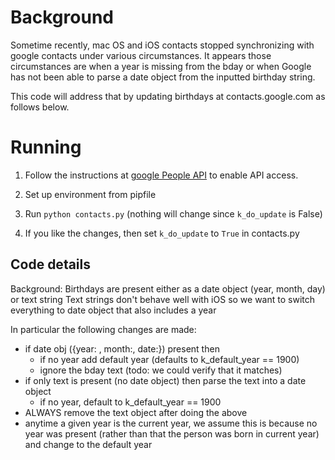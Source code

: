 # Background
Sometime recently, mac OS and iOS contacts stopped synchronizing
with google contacts under various circumstances.
It appears those circumstances are when a year is missing from the
bday or when Google has not been able to parse a date object
from the inputted birthday string.

This code will address that by updating birthdays at
contacts.google.com as follows below.

# Running
1. Follow the instructions at [google People API](https://developers.google.com/people/v1/getting-started)
to enable API access.
   
2. Set up environment from pipfile

3. Run `python contacts.py` (nothing will change since `k_do_update` is False)

4. If you like the changes, then set `k_do_update` to `True` in contacts.py


## Code details
Background:
    Birthdays are present either as a date object (year, month, day) or text string
    Text strings don't behave well with iOS so we want to switch everything to date object that also
        includes a year

In particular the following changes are made:
- if date obj ({year: , month:, date:}) present then
    - if no year add default year (defaults to k_default_year == 1900)
    - ignore the bday text (todo: we could verify that it matches)
- if only text is present (no date object) then parse the text into a date object
    - if no year, default to k_default_year == 1900
- ALWAYS remove the text object after doing the above
- anytime a given year is the current year, we assume this is because no year was present (rather than that
    the person was born in current year) and change to the default year